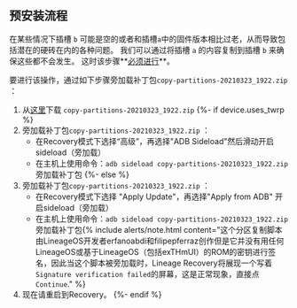 ## 预安装流程

在某些情况下插槽 `b` 可能是空的或者和插槽`a`中的固件版本相比过老，从而导致包括潜在的硬砖在内的各种问题。 我们可以通过将插槽 `a` 的内容复制到插槽 `b` 来确保这些都不会发生。 这时该步骤**<u>必须进行</u>**。

要进行该操作，通过如下步骤旁加载补丁包`copy-partitions-20210323_1922.zip` ：

1. 从[这里](https://www.androidfilehost.com/?fid=2188818919693768129)下载 `copy-partitions-20210323_1922.zip` 
{%- if device.uses_twrp %}
2. 旁加载补丁包`copy-partitions-20210323_1922.zip` ：
    * 在Recovery模式下选择“高级”，再选择"ADB Sideload"然后滑动开启sideload（旁加载）
    * 在主机上使用命令：`adb sideload copy-partitions-20210323_1922.zip`旁加载补丁包
    {%- else %}
2. 旁加载补丁包`copy-partitions-20210323_1922.zip` ：
    * 在Recovery模式下选择 "Apply Update"，再选择"Apply from ADB" 开启sideload（旁加载）
    * 在主机上使用命令：`adb sideload copy-partitions-20210323_1922.zip`旁加载补丁包{% include alerts/note.html content="这个分区复制脚本由LineageOS开发者erfanoabdi和filipepferraz创作但是它并没有用任何LineageOS或基于LineageOS（包括exTHmUI）的ROM的密钥进行签名，因此当这个脚本被旁加载时，Lineage Recovery将展现一个写着 `Signature verification failed`的屏幕，这是正常现象，直接点 `Continue`." %}
3. 现在请重启到Recovery。
{%- endif %}
